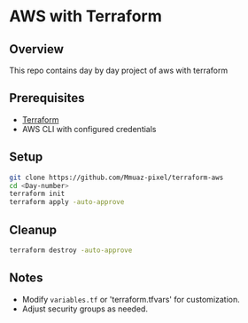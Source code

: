 # AWS with Terraform

## Overview
This repo contains day by day project of aws with terraform

## Prerequisites
- [Terraform](https://developer.hashicorp.com/terraform/downloads)
- AWS CLI with configured credentials

## Setup
```sh
git clone https://github.com/Mmuaz-pixel/terraform-aws
cd <Day-number>
terraform init
terraform apply -auto-approve
```

## Cleanup
```sh
terraform destroy -auto-approve
```

## Notes
- Modify `variables.tf` or 'terraform.tfvars' for customization.
- Adjust security groups as needed.
